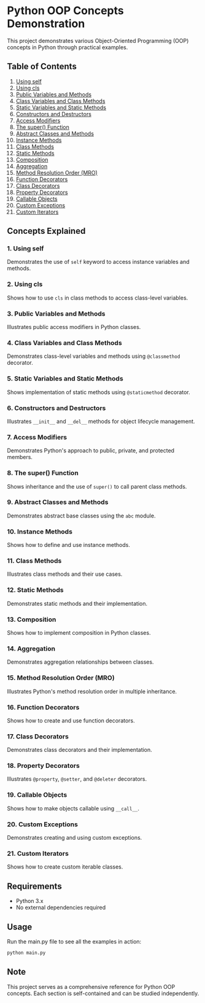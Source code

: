 # Python OOP Concepts Demonstration

This project demonstrates various Object-Oriented Programming (OOP) concepts in Python through practical examples.

## Table of Contents
1. [Using self](#1-using-self)
2. [Using cls](#2-using-cls)
3. [Public Variables and Methods](#3-public-variables-and-methods)
4. [Class Variables and Class Methods](#4-class-variables-and-class-methods)
5. [Static Variables and Static Methods](#5-static-variables-and-static-methods)
6. [Constructors and Destructors](#6-constructors-and-destructors)
7. [Access Modifiers](#7-access-modifiers)
8. [The super() Function](#8-the-super-function)
9. [Abstract Classes and Methods](#9-abstract-classes-and-methods)
10. [Instance Methods](#10-instance-methods)
11. [Class Methods](#11-class-methods)
12. [Static Methods](#12-static-methods)
13. [Composition](#13-composition)
14. [Aggregation](#14-aggregation)
15. [Method Resolution Order (MRO)](#15-method-resolution-order-mro)
16. [Function Decorators](#16-function-decorators)
17. [Class Decorators](#17-class-decorators)
18. [Property Decorators](#18-property-decorators)
19. [Callable Objects](#19-callable-objects)
20. [Custom Exceptions](#20-custom-exceptions)
21. [Custom Iterators](#21-custom-iterators)

## Concepts Explained

### 1. Using self
Demonstrates the use of `self` keyword to access instance variables and methods.

### 2. Using cls
Shows how to use `cls` in class methods to access class-level variables.

### 3. Public Variables and Methods
Illustrates public access modifiers in Python classes.

### 4. Class Variables and Class Methods
Demonstrates class-level variables and methods using `@classmethod` decorator.

### 5. Static Variables and Static Methods
Shows implementation of static methods using `@staticmethod` decorator.

### 6. Constructors and Destructors
Illustrates `__init__` and `__del__` methods for object lifecycle management.

### 7. Access Modifiers
Demonstrates Python's approach to public, private, and protected members.

### 8. The super() Function
Shows inheritance and the use of `super()` to call parent class methods.

### 9. Abstract Classes and Methods
Demonstrates abstract base classes using the `abc` module.

### 10. Instance Methods
Shows how to define and use instance methods.

### 11. Class Methods
Illustrates class methods and their use cases.

### 12. Static Methods
Demonstrates static methods and their implementation.

### 13. Composition
Shows how to implement composition in Python classes.

### 14. Aggregation
Demonstrates aggregation relationships between classes.

### 15. Method Resolution Order (MRO)
Illustrates Python's method resolution order in multiple inheritance.

### 16. Function Decorators
Shows how to create and use function decorators.

### 17. Class Decorators
Demonstrates class decorators and their implementation.

### 18. Property Decorators
Illustrates `@property`, `@setter`, and `@deleter` decorators.

### 19. Callable Objects
Shows how to make objects callable using `__call__`.

### 20. Custom Exceptions
Demonstrates creating and using custom exceptions.

### 21. Custom Iterators
Shows how to create custom iterable classes.

## Requirements
- Python 3.x
- No external dependencies required

## Usage
Run the main.py file to see all the examples in action:
```bash
python main.py
```

## Note
This project serves as a comprehensive reference for Python OOP concepts. Each section is self-contained and can be studied independently.
